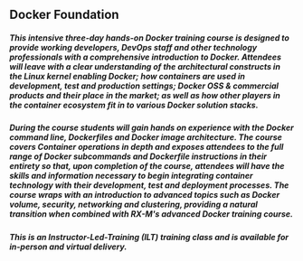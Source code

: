 ## Docker Foundation

##### This intensive three-day hands-on Docker training course is designed to provide working developers, DevOps staff and other technology professionals with a comprehensive introduction to Docker. Attendees will leave with a clear understanding of the architectural constructs in the Linux kernel enabling Docker; how containers are used in development, test and production settings; Docker OSS & commercial products and their place in the market; as well as how other players in the container ecosystem fit in to various Docker solution stacks.

##### During the course students will gain hands on experience with the Docker command line, Dockerfiles and Docker image architecture. The course covers Container operations in depth and exposes attendees to the full range of Docker subcommands and Dockerfile instructions in their entirety so that, upon completion of the course, attendees will have the skills and information necessary to begin integrating container technology with their development, test and deployment processes. The course wraps with an introduction to advanced topics such as Docker volume, security, networking and clustering, providing a natural transition when combined with RX-M's advanced Docker training course.

##### This is an Instructor-Led-Training (ILT) training class and is available for in-person and virtual delivery.
